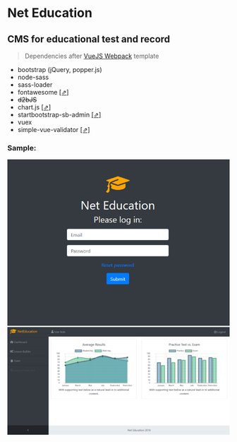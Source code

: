 # Net Education

CMS for educational test and record
-

> Dependencies after [VueJS Webpack](http://vuejs-templates.github.io/webpack/) template
- bootstrap (jQuery, popper.js)
- node-sass
- sass-loader
- fontawesome [[⇗]](https://fontawesome.com/icons?d=gallery&s=solid&m=free)
- ~~d2bJS~~
- chart.js [[⇗]](https://www.chartjs.org/)
- startbootstrap-sb-admin [[⇗]](https://github.com/BlackrockDigital/startbootstrap-sb-admin)
- vuex
- simple-vue-validator [[⇗]](http://simple-vue-validator.maijin.info/#installation)

### Sample:

![screenshot201806181635](_devdir/img/screenshot201806181630.png)
![screenshot201806181635](_devdir/img/screenshot201806181635.png)
